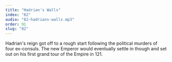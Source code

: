 ```yaml
---
title: "Hadrian's Walls"
index: "82"
audio: "82-hadrians-walls.mp3"
order: 91
slug: "82"
---
```


Hadrian's reign got off to a rough start following the political murders of four ex-consuls. The new Emperor would eventually settle in though and set out on his first grand tour of the Empire in 121.


